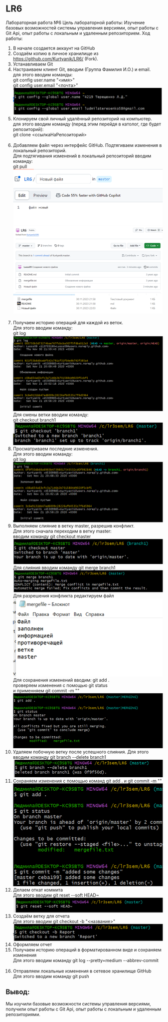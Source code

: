 # LR6
Лабораторная работа №6
Цель лабораторной работы:
Изучение базовых возможностей системы управления версиями, опыт работы с Git Api, опыт работы с локальным и удаленным репозиторием. 
Ход работы:
1) В начале создается аккаунт на GitHub
2) Создаём копию в личное хранилище из https://github.com/Kurtyanik/LR6/ (Fork).
3) Устанавливаем Git
4) Настраиваем клиент Git, вводим (Группа Фамилия И.О.) и email.  
  для этого вводим команды:  
  git config user.name "<имя>"  
  git config user.email "<почта>"  
  ![](https://github.com/Lusss09/LR6/blob/Report/Screenshots/%D0%B8%D0%BC%D1%8F%20%D0%B8%20%D0%BF%D0%BE%D1%87%D1%82%D0%B0.png) 
5) Клонируем свой личный удалённый репозиторий на компьютер.  
   для этого вводим команду (перед этим перейдя в католог, где будет репозиторий):  
   git clone <ссылкаНаРепозиторий>  
   ![]()  
6) Добавляем файл через интерфейс GitHub. Подтягиваем изменения в локальный репозиторий.  
  Для подтягивания изменений в локальный репозиторий вводим команду:  
  git pull  
  ![](https://github.com/Lusss09/LR6/blob/Report/Screenshots/%D0%B4%D0%BE%D0%B1%D0%B0%D0%B2%D0%BB%D0%B5%D0%BD%D0%B8%D0%B5%20%D0%BD%D0%BE%D0%B2%D0%BE%D0%B3%D0%BE%20%D1%84%D0%B0%D0%B9%D0%BB%D0%B0.png)  
  ![](https://github.com/Lusss09/LR6/blob/Report/Screenshots/%D0%BD%D0%BE%D0%B2%D1%8B%D0%B9%20%D1%84%D0%B0%D0%B9%D0%BB.png)  
  ![](https://github.com/Lusss09/LR6/blob/Report/Screenshots/%D0%BD%D0%BE%D0%B2%D1%8B%D0%B9%20%D1%84%D0%B0%D0%B9%D0%BB%20%D0%B4%D0%BE%D0%B1%D0%B0%D0%B2%D0%B8%D0%BB%D1%81%D1%8F.png)  
  ![]()  
7) Получаем историю операций для каждой из веток.  
  Для этого вводим команду:  
  git log  
  ![](https://github.com/Lusss09/LR6/blob/Report/Screenshots/git%20log.png)  
  Для смены ветки вводим команду:  
  git checkout branch1  
  ![](https://github.com/Lusss09/LR6/blob/Report/Screenshots/%D0%BF%D0%B5%D1%80%D0%B5%D1%85%D0%BE%D0%B4%20%D0%BD%D0%B0%20%D0%B2%D0%B5%D1%82%D0%BA%D1%83%20%D0%B1%D1%80%D0%B0%D0%BD%D1%871.png)  
8) Просматриваем последние изменения.  
  Для этого вводим команду:  
  git log  
  ![](https://github.com/Lusss09/LR6/blob/Report/Screenshots/git%20log...png)  
9) Выполняем слияние в ветку master, разрешив конфликт.  
  Для этого сначала переходим в ветку master:  
  вводим команду git checkout master  
  ![](https://github.com/Lusss09/LR6/blob/Report/Screenshots/%D0%B8%D0%B7%D0%BC%D0%B5%D0%BD%D0%B5%D0%BD%D0%B8%D0%B5%20%D0%B2%D0%B5%D1%82%D0%BA%D0%B8%20%D0%BD%D0%B0%20%D0%BC%D0%B0%D1%81%D1%82%D0%B5%D1%80.png)  
  Для слияния вводим команду git merge branch1  
  ![](https://github.com/Lusss09/LR6/blob/Report/Screenshots/merge%20branch%201.png)  
  Для разрешения конфликта редактируем файл  
  ![](https://github.com/Lusss09/LR6/blob/Report/Screenshots/merge%D1%82%D0%B5%D0%BA%D1%81%D1%82.png)  
  Для сохранения изменений вводим: git add .  
  проверяем изменения с помощью git status  
  и применняем git commit -m "<Massage>"  
  ![](https://github.com/Lusss09/LR6/blob/Report/Screenshots/merge.png)  
10) Удаляем побочную ветку после успешного слияния. 
  Для этого вводим команду git branch --delete branch1  
  ![](https://github.com/Lusss09/LR6/blob/Report/Screenshots/%D1%83%D0%B4%D0%B0%D0%BB%D0%B5%D0%BD%D0%B8%D0%B5%20%D0%B2%D0%B5%D1%82%D0%BA%D0%B8.png) 
11) Сохраняем изменения с помощью команд git add . и git commit -m "<Massage>"  
  ![](https://github.com/Lusss09/LR6/blob/Report/Screenshots/%D0%B4%D0%BE%D0%B1%D0%B0%D0%B2%D0%BB%D0%B5%D0%BD%D0%B8%D0%B5%20%D0%B8%D0%B7%D0%BC%D0%B5%D0%BD%D0%B5%D0%BD%D0%B8%D0%B9.png)  
12) Делаем откат коммита  
  Для этого вводим git reset --soft HEAD~  
  ![](https://github.com/Lusss09/LR6/blob/Report/Screenshots/%D0%BE%D1%82%D0%BA%D0%B0%D1%82%20%D0%BA%D0%BE%D0%BC%D0%B8%D1%82%D0%B0.png)  
13) Создаём ветку для отчета  
  Для этого вводим git checkout -b "<название>"  
  ![](https://github.com/Lusss09/LR6/blob/Report/Screenshots/%D1%81%D0%BE%D0%B7%D0%B4%D0%B0%D0%BD%D0%B8%D0%B5%20%D0%B2%D0%B5%D1%82%D0%BA%D0%B8%20%D0%BE%D1%82%D1%87%D0%B5%D1%82%D0%B0.png)  
14) Оформляем отчет  
15) Получаем историю операций в форматированном виде и сохраняем изменения  
  Для этого вводим команду git log --pretty=medium --abbrev-commit  
  ![]()  
16) Отправляем локальные изменения в сетевое хранилище GitHub  
  Для этого вводим команду git push  
## Вывод:  
Мы изучили базовые возможности системы управления версиями, получили опыт работы с Git Api, опыт работы с локальным и удаленным репозиториями.
